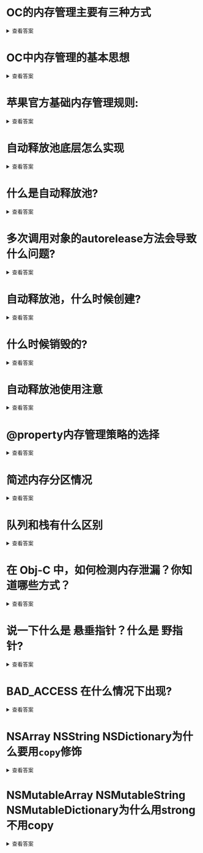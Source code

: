 # OC的内存管理主要有三种方式
<details>
<summary>查看答案</summary>
  
- ARC
- MRC
- AutoreleasePool
</details>

# OC中内存管理的基本思想
<details>
<summary>查看答案</summary>
  
通过`alloc` `new` `copy` `mutableCopy` `retain`都会将对象引用基数+1,通过`release` `autorelease`会将引用基数-1.当引用计数等于0则对象释放，类方法创建的对象会自动`autorelease`，`autorelease`会将对象放在`runloop`释放池中，每次事件循环都会将释放池对象的引用计数-1.在`ARC`中系统帮你添加`retain` `release` `autorelease`。
</details>

# 苹果官方基础内存管理规则:
<details>
<summary>查看答案</summary>

- 谁创建谁管理
- 谁持有谁释放
</details>

# 自动释放池底层怎么实现
<details>
<summary>查看答案</summary>
  
自动释放池是通过栈实现的，现今后出。当事件开始会创建一个自动释放池到栈中，当对象发送`autorelease`消息会把当前对象放在自动释放池中。对自动释放池满会自动创建新的自动释放池，当事件循环之后，将栈最上面的自动释放池的对象进行释放。
</details>

# 什么是自动释放池?
<details>
<summary>查看答案</summary>
  
自动释放池是管理自动释放的对象，会把发送`autorelease`消息的对象添加到自动释放池。当事件结束，会将自动释放池释放，全部的对象进行release操作。
</details>

# 多次调用对象的autorelease方法会导致什么问题?
<details>
<summary>查看答案</summary>
  
对象调用一次`autorelease`就会将对象添加到自动释放池依次，多次调用就多次添加。到自动释放池释放，会将对象多次release，从而造成野指针异常。
</details>

# 自动释放池，什么时候创建?
<details>
<summary>查看答案</summary>
  
- 程序启动时候创建
- 事件开始时候创建
- 自动释放池满自动创建
</details>

# 什么时候销毁的?
<details>
<summary>查看答案</summary>
  
- 程序结束销毁
- 事件结束销毁
- 释放池满销毁
</details>

# 自动释放池使用注意
<details>
<summary>查看答案</summary>
  
- 不要在自动释放池大量的创建对象，会导致延迟释放，内存暴涨
- 不要对占用内存大的对象使用`autorelease`
</details>

# @property内存管理策略的选择
<details>
<summary>查看答案</summary>
  
readonly&readwrite
> 控制生成`Get`和`Set`的方法，`readonly`只生成`Get`方法,`readwrite`会同时生成`Get`和`Set`方法。

atomic&nonatomic
> `atomic`会自动在`Set`和`Get`方法进行加锁操作

retain&copy&assgin
> `retain`会在`Set`方法对于旧值`release`，对新值`retain`
> `copy`会在`Set`方法对于旧值`release`,对新值`copy`
> `assgin`会直接的进行赋值操作

strong&weak
> strong会将对象引用计数+1,weak不会对对象进行引用操作。
</details>

# 简述内存分区情况
<details>
<summary>查看答案</summary>

代码区
> 存放二进制代码

数据区
> 存放常量和静态变量

堆区
> 程序员自己申请管理，存放对象和进行`copy`操作的`block`

栈区
> 程序自己操作 存放没有经过`Copy`的block和局部变量和基本变量
</details>

# 队列和栈有什么区别
<details>
<summary>查看答案</summary>

队列是先进先出，栈是先进后出。
</details>

# 在 Obj-C 中，如何检测内存泄漏？你知道哪些方式？
<details>
<summary>查看答案</summary>
  
- Memory Leaks
- Alloctions
- 静态分析
- Debug Memory Graph
- MLLeadkFinder
</details>

# 说一下什么是 悬垂指针？什么是 野指针?
<details>
<summary>查看答案</summary>
  
`悬垂指针`只指向的内存已经释放，但是指针还没有释放。`野指针`是还没有进行初始化的指针。  
</details>

# BAD_ACCESS 在什么情况下出现?
<details>
<summary>查看答案</summary>
  
因为指针指向的内存已经释放，但是指针没有释放，也就是`悬垂指针`引起的。  
</details>

# NSArray NSString NSDictionary为什么要用`copy`修饰
<details>
<summary>查看答案</summary>
  
因为`NSMutableArray`是`NSArray`的子类，`NSMutableString`是`NSString`子类，`NSMutableDictionary`是`NSDictionary`子类。如果用`strong`关键词就会在指向子类时候，因为是可变的会被修改数据，`copy`是浅拷贝是赋值一份不可变的内存，这样就算子类修改也不影响当前数据。
</details>

# NSMutableArray NSMutableString NSMutableDictionary为什么用strong不用copy
<details>
<summary>查看答案</summary>
  
因为`copy`是浅拷贝，通过`copy`修饰的可变对象在编译时期是可变，在运行时时不可变的，容易开发中调用可变对象的方法造成找不到方法崩溃。  
</details>

